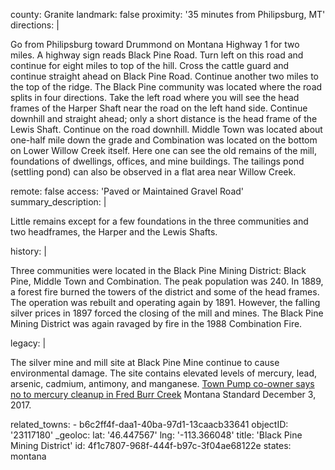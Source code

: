 county: Granite
landmark: false
proximity: '35 minutes from Philipsburg, MT'
directions: |
  <p>Go from Philipsburg toward Drummond on Montana Highway 1 for two miles. A highway sign reads Black Pine Road. Turn left on this road and continue for eight miles to top of the hill. Cross the cattle guard and continue straight ahead on Black Pine Road. Continue another two miles to the top of the ridge. The Black Pine community was located where the road splits in four directions. Take the left road where you will see the head frames of the Harper Shaft near the road on the left hand side. Continue downhill and straight ahead; only a short distance is the head frame of the Lewis Shaft. Continue on the road downhill. Middle Town was located about one-half mile down the grade and Combination was located on the bottom on Lower Willow Creek itself. Here one can see the old remains of the mill, foundations of dwellings, offices, and mine buildings. The tailings pond (settling pond) can also be observed in a flat area near Willow Creek.
  </p>
remote: false
access: 'Paved or Maintained Gravel Road'
summary_description: |
  <p>Little remains except for a few foundations in the three communities and two headframes, the Harper and the Lewis Shafts.
  </p>
history: |
  <p>Three communities were located in the Black Pine Mining District: Black Pine, Middle Town and Combination. The peak population was 240. In 1889, a forest fire burned the towers of the district and some of the head frames. The operation was rebuilt and operating again by 1891. However, the falling silver prices in 1897 forced the closing of the mill and mines. The Black Pine Mining District was again ravaged by fire in the 1988 Combination Fire.
  </p>
legacy: |
  <p>The silver mine and mill site at Black Pine Mine continue to cause environmental damage. The site contains elevated levels of mercury, lead, arsenic, cadmium, antimony, and manganese. <a href="\&quot;https://mtstandard.com/news/state-and-regional/town-pump-co-owner-says-no-to-mercury-cleanup-in/article_7b608bfc-87a6-5afd-81f6-9d643142209a.html\&quot;">Town Pump co-owner says no to mercury cleanup in Fred Burr Creek</a> Montana Standard December 3, 2017.
  </p>
related_towns:
  - b6c2ff4f-daa1-40ba-97d1-13caacb33641
objectID: '23117180'
_geoloc:
  lat: '46.447567'
  lng: '-113.366048'
title: 'Black Pine Mining District'
id: 4f1c7807-968f-444f-b97c-3f04ae68122e
states: montana
